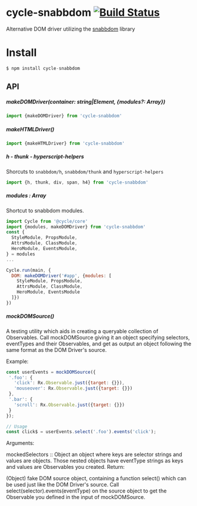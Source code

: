 # cycle-snabbdom [![Build Status](https://travis-ci.org/TylorS/cycle-snabbdom.svg?branch=master)](https://travis-ci.org/TylorS/cycle-snabbdom)
Alternative DOM driver utilizing the [snabbdom](https://github.com/paldepind/snabbdom) library

# Install
```js
$ npm install cycle-snabbdom
```
## API

##### makeDOMDriver(container: string|Element, {modules?: Array<SnabbdomModules>})

```js
import {makeDOMDriver} from 'cycle-snabbdom'
```

##### makeHTMLDriver()
```js
import {makeHTMLDriver} from 'cycle-snabbdom'
```
##### h - thunk - hyperscript-helpers
Shorcuts to `snabbdom/h`, `snabbdom/thunk` and `hyperscript-helpers`
```js
import {h, thunk, div, span, h4} from 'cycle-snabbdom'
```

##### modules : Array<SnabbdomModules>

Shortcut to snabbdom modules.

```js
import Cycle from '@cycle/core'
import {modules, makeDOMDriver} from 'cycle-snabbdom'
const {
  StyleModule, PropsModule,
  AttrsModule, ClassModule,
  HeroModule, EventsModule,
} = modules
...

Cycle.run(main, {
  DOM: makeDOMDriver('#app', {modules: [
    StyleModule, PropsModule,
    AttrsModule, ClassModule,
    HeroModule, EventsModule
  ]})
})

```

##### mockDOMSource()
A testing utility which aids in creating a queryable collection of Observables. Call mockDOMSource giving it an object specifying selectors, eventTypes and their Observables, and get as output an object following the same format as the DOM Driver's source.

Example:
```js
const userEvents = mockDOMSource({
 '.foo': {
   'click': Rx.Observable.just({target: {}}),
   'mouseover': Rx.Observable.just({target: {}})
 },
 '.bar': {
   'scroll': Rx.Observable.just({target: {}})
 }
});

// Usage
const click$ = userEvents.select('.foo').events('click');
```
Arguments:

mockedSelectors :: Object an object where keys are selector strings and values are objects. Those nested objects have eventType strings as keys and values are Observables you created.
Return:

(Object) fake DOM source object, containing a function select() which can be used just like the DOM Driver's source. Call select(selector).events(eventType) on the source object to get the Observable you defined in the input of mockDOMSource.
